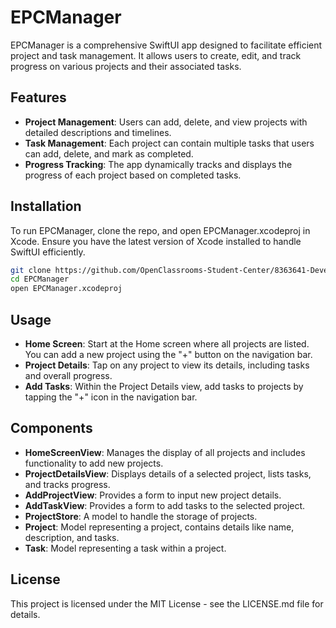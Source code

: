 # EPCManager

EPCManager is a comprehensive SwiftUI app designed to facilitate efficient project and task management. It allows users to create, edit, and track progress on various projects and their associated tasks.

## Features
- **Project Management**: Users can add, delete, and view projects with detailed descriptions and timelines.
- **Task Management**: Each project can contain multiple tasks that users can add, delete, and mark as completed.
- **Progress Tracking**: The app dynamically tracks and displays the progress of each project based on completed tasks.

## Installation
To run EPCManager, clone the repo, and open EPCManager.xcodeproj in Xcode. Ensure you have the latest version of Xcode installed to handle SwiftUI efficiently.

```bash
git clone https://github.com/OpenClassrooms-Student-Center/8363641-Developpez-interface-utilisateur-SwiftUI-MVVM
cd EPCManager
open EPCManager.xcodeproj
```

## Usage
- **Home Screen**: Start at the Home screen where all projects are listed. You can add a new project using the "+" button on the navigation bar.
- **Project Details**: Tap on any project to view its details, including tasks and overall progress.
- **Add Tasks**: Within the Project Details view, add tasks to projects by tapping the "+" icon in the navigation bar.

## Components
- **HomeScreenView**: Manages the display of all projects and includes functionality to add new projects.
- **ProjectDetailsView**: Displays details of a selected project, lists tasks, and tracks progress.
- **AddProjectView**: Provides a form to input new project details.
- **AddTaskView**: Provides a form to add tasks to the selected project.
- **ProjectStore**: A model to handle the storage of projects.
- **Project**: Model representing a project, contains details like name, description, and tasks.
- **Task**: Model representing a task within a project.


## License
This project is licensed under the MIT License - see the LICENSE.md file for details.
